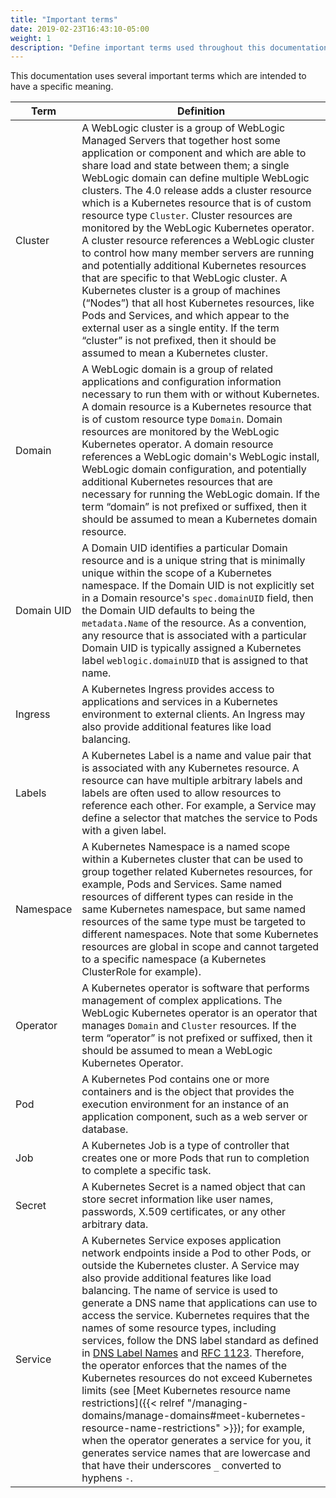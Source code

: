 ```yaml
---
title: "Important terms"
date: 2019-02-23T16:43:10-05:00
weight: 1
description: "Define important terms used throughout this documentation."
---
```


This documentation uses several important terms which are intended to have a specific meaning.

|Term	| Definition                                                                                                                                                                                                                                                                                                                                                                                                                                                                                                                                                                                                                                                                                                                                                                                                                                                                                                                                                                                                                          |
| --- |-------------------------------------------------------------------------------------------------------------------------------------------------------------------------------------------------------------------------------------------------------------------------------------------------------------------------------------------------------------------------------------------------------------------------------------------------------------------------------------------------------------------------------------------------------------------------------------------------------------------------------------------------------------------------------------------------------------------------------------------------------------------------------------------------------------------------------------------------------------------------------------------------------------------------------------------------------------------------------------------------------------------------------------|
| Cluster	| A WebLogic cluster is a group of WebLogic Managed Servers that together host some application or component and which are able to share load and state between them; a single WebLogic domain can define multiple WebLogic clusters.  The 4.0 release adds a cluster resource which is a Kubernetes resource that is of custom resource type `Cluster`. Cluster resources are monitored by the WebLogic Kubernetes operator.  A cluster resource references a WebLogic cluster to control how many member servers are running and potentially additional Kubernetes resources that are specific to that WebLogic cluster.  A Kubernetes cluster is a group of machines (“Nodes”) that all host Kubernetes resources, like Pods and Services, and which appear to the external user as a single entity.  If the term “cluster” is not prefixed, then it should be assumed to mean a Kubernetes cluster.                                                                                                                               |
| Domain	| A WebLogic domain is a group of related applications and configuration information necessary to run them with or without Kubernetes. A domain resource is a Kubernetes resource that is of custom resource type `Domain`. Domain resources are monitored by the WebLogic Kubernetes operator. A domain resource references a WebLogic domain's WebLogic install, WebLogic domain configuration, and potentially additional Kubernetes resources that are necessary for running the WebLogic domain.  If the term “domain” is not prefixed or suffixed, then it should be assumed to mean a Kubernetes domain resource.                                                                                                                                                                                                                                                                                                                                                                                                              |
| Domain UID	| A Domain UID identifies a particular Domain resource and is a unique string that is minimally unique within the scope of a Kubernetes namespace. If the Domain UID is not explicitly set in a Domain resource's `spec.domainUID` field, then the Domain UID defaults to being the `metadata.Name` of the resource. As a convention, any resource that is associated with a particular Domain UID is typically assigned a Kubernetes label `weblogic.domainUID` that is assigned to that name.                                                                                                                                                                                                                                                                                                                                                                                                                                                                                                                                       |
| Ingress	| A Kubernetes Ingress provides access to applications and services in a Kubernetes environment to external clients.  An Ingress may also provide additional features like load balancing.                                                                                                                                                                                                                                                                                                                                                                                                                                                                                                                                                                                                                                                                                                                                                                                                                                            |
| Labels        | A Kubernetes Label is a name and value pair that is associated with any Kubernetes resource. A resource can have multiple arbitrary labels and labels are often used to allow resources to reference each other. For example, a Service may define a selector that matches the service to Pods with a given label.                                                                                                                                                                                                                                                                                                                                                                                                                                                                                                                                                                                                                                                                                                                  |
| Namespace	| A Kubernetes Namespace is a named scope within a Kubernetes cluster that can be used to group together related Kubernetes resources, for example, Pods and Services. Same named resources of different types can reside in the same Kubernetes namespace, but same named resources of the same type must be targeted to different namespaces. Note that some Kubernetes resources are global in scope and cannot targeted to a specific namespace (a Kubernetes ClusterRole for example).                                                                                                                                                                                                                                                                                                                                                                                                                                                                                                                                           |
| Operator	| A Kubernetes operator is software that performs management of complex applications. The WebLogic Kubernetes operator is an operator that manages `Domain` and `Cluster` resources. If the term “operator” is not prefixed or suffixed, then it should be assumed to mean a WebLogic Kubernetes Operator.                                                                                                                                                                                                                                                                                                                                                                                                                                                                                                                                                                                                                                                                                                                            |
| Pod	    | A Kubernetes Pod contains one or more containers and is the object that provides the execution environment for an instance of an application component, such as a web server or database.                                                                                                                                                                                                                                                                                                                                                                                                                                                                                                                                                                                                                                                                                                                                                                                                                                           |
| Job	    | A Kubernetes Job is a type of controller that creates one or more Pods that run to completion to complete a specific task.                                                                                                                                                                                                                                                                                                                                                                                                                                                                                                                                                                                                                                                                                                                                                                                                                                                                                                          |
| Secret	| A Kubernetes Secret is a named object that can store secret information like user names, passwords, X.509 certificates, or any other arbitrary data.                                                                                                                                                                                                                                                                                                                                                                                                                                                                                                                                                                                                                                                                                                                                                                                                                                                                                |
| Service	| A Kubernetes Service exposes application network endpoints inside a Pod to other Pods, or outside the Kubernetes cluster.  A Service may also provide additional features like load balancing. The name of service is used to generate a DNS name that applications can use to access the service. Kubernetes requires that the names of some resource types, including services, follow the DNS label standard as defined in [DNS Label Names](https://kubernetes.io/docs/concepts/overview/working-with-objects/names/#dns-label-names) and [RFC 1123](https://tools.ietf.org/html/rfc1123). Therefore, the operator enforces that the names of the Kubernetes resources do not exceed Kubernetes limits (see [Meet Kubernetes resource name restrictions]({{< relref "/managing-domains/manage-domains#meet-kubernetes-resource-name-restrictions" >}}); for example, when the operator generates a service for you, it generates service names that are lowercase and that have their underscores `_` converted to hyphens `-`. |
